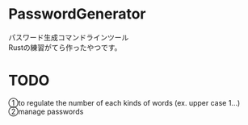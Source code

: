 # PasswordGenerator
パスワード生成コマンドラインツール  
Rustの練習がてら作ったやつです。   

# TODO
①to regulate the number of each kinds of words (ex. upper case 1...)
②manage passwords
